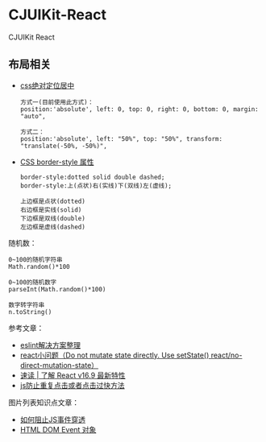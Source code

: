 # CJUIKit-React
CJUIKit React





## 布局相关

* [css绝对定位居中](https://www.cnblogs.com/qxp140605/p/11793774.html)

  ```
  方式一(目前使用此方式)：
  position:'absolute', left: 0, top: 0, right: 0, bottom: 0, margin: "auto",
  
  方式二：
  position:'absolute', left: "50%", top: "50%", transform: "translate(-50%, -50%)",
  ```

  

* [CSS border-style 属性](https://www.w3school.com.cn/css/pr_border-style.asp)

  ```
  border-style:dotted solid double dashed; 
  border-style:上(点状)右(实线)下(双线)左(虚线); 
  
  上边框是点状(dotted)
  右边框是实线(solid)
  下边框是双线(double)
  左边框是虚线(dashed)
  ```

  







随机数：

```
0~100的随机字符串
Math.random()*100

0~100的随机数字
parseInt(Math.random()*100)

数字转字符串
n.toString()
```






参考文章：

* [eslint解决方案整理](https://blog.csdn.net/zcfzfc123456789/article/details/87899298)
* [react小问题（Do not mutate state directly. Use setState() react/no-direct-mutation-state）](https://blog.csdn.net/wangshang1320/article/details/89885655)
* [速读 | 了解 React v16.9 最新特性](https://blog.csdn.net/github_34708151/article/details/99670079)
* [js防止重复点击或者点击过快方法](https://blog.csdn.net/weixin_40687883/article/details/81386127)





图片列表知识点文章：

* [如何阻止JS事件穿透](https://blog.csdn.net/qq_33368158/article/details/79670011)
* [HTML DOM Event 对象](https://www.w3school.com.cn/jsref/dom_obj_event.asp)

